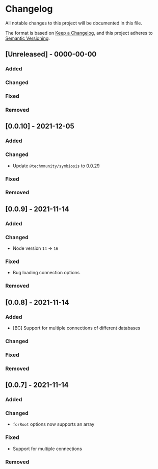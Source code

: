 # Changelog

All notable changes to this project will be documented in this file.

The format is based on [Keep a Changelog](https://keepachangelog.com/en/1.0.0/),
and this project adheres to [Semantic Versioning](https://semver.org/spec/v2.0.0.html).

## [Unreleased] - 0000-00-00

### Added

### Changed

### Fixed

### Removed

## [0.0.10] - 2021-12-05

### Added

### Changed

- Update `@techmmunity/symbiosis` to [0.0.29](https://github.com/techmmunity-symbiosis/symbiosis/blob/master/CHANGELOG.md#0029---2021-12-05)

### Fixed

### Removed

## [0.0.9] - 2021-11-14

### Added

### Changed

- Node version `14` -> `16`

### Fixed

- Bug loading connection options

### Removed

## [0.0.8] - 2021-11-14

### Added

- [BC] Support for multiple connections of different databases

### Changed

### Fixed

### Removed

## [0.0.7] - 2021-11-14

### Added

### Changed

- `forRoot` options now supports an array

### Fixed

- Support for multiple connections

### Removed
